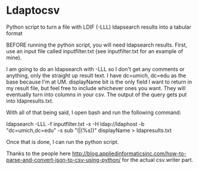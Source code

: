 # Ldaptocsv
Python script to turn a file with LDIF (-LLL) ldapsearch results into a tabular format


BEFORE running the python script, you will need ldapsearch results.  First, use an input file called inputfilter.txt (see inputfilter.txt for an example of mine).  

I am going to do an ldapsearch with -LLL so I don't get any comments or anything, only the straight up result text.  I have dc=umich, dc=edu as the base because I'm at UM.  displayName bit is the only field I want to return in my result file, but feel free to include whichever ones you want.  They will eventually turn into columns in your csv.  The output of the query gets put into ldapresults.txt.

With all of that being said, I open bash and run the following command:


ldapsearch -LLL -f inputfilter.txt -x -H ldap://ldaphost -b "dc=umich,dc=edu" -s sub "(|(%s))" displayName > ldapresults.txt
  

Once that is done, I can run the python script.  

Thanks to the people here http://blog.appliedinformaticsinc.com/how-to-parse-and-convert-json-to-csv-using-python/ for the actual csv.writer part.

